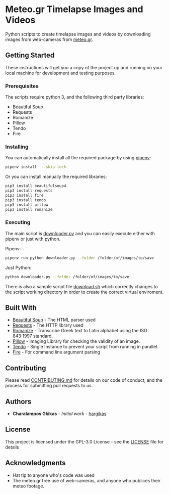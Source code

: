 # Meteo.gr Timelapse Images and Videos

Python scripts to create timelapse images and videos by downloading images from web-cameras from [meteo.gr](http://meteo.gr/webcameras.cfm).

## Getting Started

These instructions will get you a copy of the project up and running on your local machine for development and testing purposes.

### Prerequisites

The scripts require python 3, and the following third party libraries:

* Beautiful Soup
* Requests
* Romanize
* Pillow
* Tendo
* Fire

### Installing

You can automatically install all the required package by using [pipenv](http://pipenv.readthedocs.io/en/latest/):

```bash
pipenv install  --skip-lock
```

Or you can install manually the required libraries:

```bash
pip3 install beautifulsoup4
pip3 install requests
pip3 install fire
pip3 install tendo
pip3 install pillow
pip3 install romanize
```

### Executing

The main script is [downloader.py](downloader.py) and you can easily execute either with pipenv or just with python.

Pipenv:

```bash
pipenv run python downloader.py --folder /folder/of/images/to/save
```

Just Python:

```bash
python downloader.py --folder /folder/of/images/to/save
```

There is also a sample script file [download.sh](download.sh) which correctly changes to the script working directory in order to create the correct virtual enviroment.

## Built With

* [Beautiful Soup](https://www.crummy.com/software/BeautifulSoup/bs4/doc/) - The HTML parser used
* [Requests](http://docs.python-requests.org/en/master/) - The HTTP library used
* [Romanize](https://github.com/gschizas/RomanizePython) - Transcribe Greek text to Latin alphabet using the ISO 843:1997 standard.
* [Pillow](https://pillow.readthedocs.io/en/latest/) - Imaging Library for checking the validity of an image.
* [Tendo](https://github.com/pycontribs/tendo) - Single Instance to prevent your script from running in parallel.
* [Fire](https://github.com/google/python-fire) - For command line argument parsing

## Contributing

Please read [CONTRIBUTING.md](CONTRIBUTING.md) for details on our code of conduct, and the process for submitting pull requests to us.

## Authors

* **Charalampos Gkikas** - *Initial work* - [hargikas](https://github.com/hargikas)

## License

This project is licensed under the GPL-3.0 License - see the [LICENSE](LICENSE) file for details

## Acknowledgments

* Hat tip to anyone who's code was used
* The meteo.gr free use of web-cameras, and anyone who publices their meteo footage.
